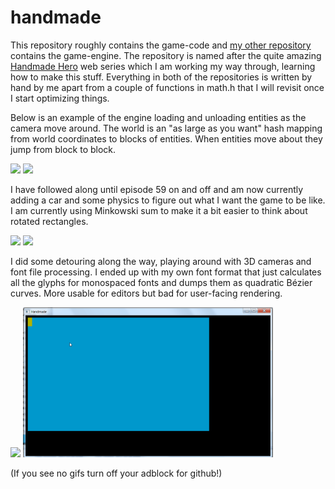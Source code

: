 # handmade

This repository roughly contains the game-code and [my other repository](https://github.com/Bjeeeern/platform) 
contains the game-engine. The repository is named after the quite amazing [Handmade Hero](https://handmadehero.org/) web series
which I am working my way through, learning how to make this stuff. Everything in both of the repositories is written by hand by me apart from a couple of functions in math.h that I will revisit once I start optimizing things.

Below is an example of the engine loading and unloading entities as the camera move around. The world is an "as large as you want" hash mapping from world coordinates to blocks of entities. When entities move about they jump from block to block.

<img src="promo_data/Handmade.gif" width="400" /> <img src="promo_data/HandmadeZoomedOut.gif" width="400" />


I have followed along until episode 59 on and off and am now currently adding a car and some physics to figure out what I want the game to be like. I am currently using Minkowski sum to make it a bit easier to think about rotated rectangles. 

<img src="promo_data/MinkowskiSum.gif" width="400" /> <img src="promo_data/CarMovement.gif" width="400" />


I did some detouring along the way, playing around with 3D cameras and font file processing. I ended up with my own font format that just calculates all the glyphs for monospaced fonts and dumps them as quadratic Bézier curves. More usable for editors but bad for user-facing rendering.

<img src="promo_data/3DCamera.gif" width="400" /> <img src="promo_data/FontIsWorkingJapaneseToo.gif" width="400" />

(If you see no gifs turn off your adblock for github!)
